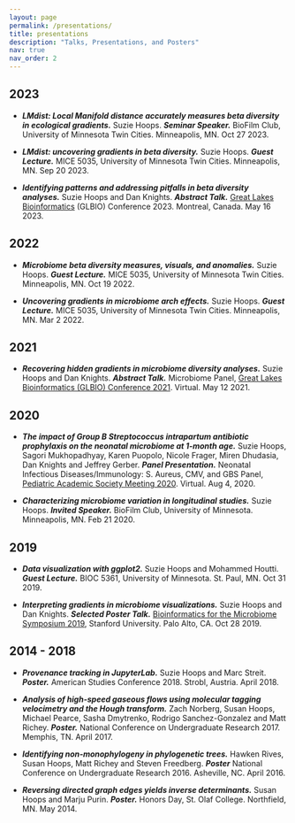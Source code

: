 ```yaml
---
layout: page
permalink: /presentations/
title: presentations
description: "Talks, Presentations, and Posters"
nav: true
nav_order: 2
---
```


## 2023
- ***LMdist: Local Manifold distance accurately measures beta diversity in ecological gradients.***
    Suzie Hoops. ***Seminar Speaker.*** BioFilm Club, University of Minnesota Twin Cities. Minneapolis, MN. Oct 27 2023.

- ***LMdist: uncovering gradients in beta diversity.***
    Suzie Hoops. ***Guest Lecture.*** MICE 5035, University of Minnesota Twin Cities. Minneapolis, MN. Sep 20 2023.

- ***Identifying patterns and addressing pitfalls in beta diversity analyses.***
    Suzie Hoops and Dan Knights. ***Abstract Talk.*** [Great Lakes Bioinformatics](https://www.iscb.org/glbio2023) (GLBIO) Conference 2023. Montreal, Canada. May 16 2023.

## 2022
- ***Microbiome beta diversity measures, visuals, and anomalies.***
    Suzie Hoops. ***Guest Lecture.*** MICE 5035, University of Minnesota Twin Cities. Minneapolis, MN. Oct 19 2022.

- ***Uncovering gradients in microbiome arch effects.***
    Suzie Hoops. ***Guest Lecture.*** MICE 5035, University of Minnesota Twin Cities. Minneapolis, MN. Mar 2 2022.


## 2021
- ***Recovering hidden gradients in microbiome diversity analyses.***
    Suzie Hoops and Dan Knights. ***Abstract Talk.*** Microbiome Panel, [Great Lakes Bioinformatics (GLBIO) Conference 2021](https://www.iscb.org/glbio2021). Virtual. May 12 2021.


## 2020
- ***The impact of Group B Streptococcus intrapartum antibiotic prophylaxis on the neonatal microbiome at 1‐month age.***
    Suzie Hoops, Sagori Mukhopadhyay, Karen Puopolo, Nicole Frager, Miren Dhudasia, Dan Knights and Jeffrey Gerber. ***Panel Presentation.*** Neonatal Infectious Diseases/Immunology: S. Aureus, CMV, and GBS Panel, [Pediatric Academic Society Meeting 2020](https://2020.pas-meeting.org/webinar-events-calendar/). Virtual. Aug 4, 2020.

- ***Characterizing microbiome variation in longitudinal studies.***
    Suzie Hoops. ***Invited Speaker.*** BioFilm Club, University of Minnesota. Minneapolis, MN. Feb 21 2020.


## 2019
- ***Data visualization with ggplot2.***
    Suzie Hoops and Mohammed Houtti. ***Guest Lecture.*** BIOC 5361, University of Minnesota. St. Paul, MN. Oct 31 2019.

- ***Interpreting gradients in microbiome visualizations.***
    Suzie Hoops and Dan Knights. ***Selected Poster Talk.*** [Bioinformatics for the Microbiome Symposium 2019](https://med.stanford.edu/gbsc/conferences/MicrobiomeSymposium2019.html), Stanford University. Palo Alto, CA. Oct 28 2019.


## 2014 - 2018
- ***Provenance tracking in JupyterLab.***
    Suzie Hoops and Marc Streit. ***Poster.*** American Studies Conference 2018. Strobl, Austria. April 2018.

- ***Analysis of high-speed gaseous flows using molecular tagging velocimetry and the Hough transform.***
    Zach Norberg, Susan Hoops, Michael Pearce, Sasha Dmytrenko, Rodrigo Sanchez-Gonzalez and Matt Richey. ***Poster.*** National Conference on Undergraduate Research 2017. Memphis, TN. April 2017.

- ***Identifying non‐monophylogeny in phylogenetic trees.***
    Hawken Rives, Susan Hoops, Matt Richey and Steven Freedberg. ***Poster*** National Conference on Undergraduate Research 2016. Asheville, NC. April 2016.

- ***Reversing directed graph edges yields inverse determinants.***
    Susan Hoops and Marju Purin. ***Poster.*** Honors Day, St. Olaf College. Northfield, MN. May 2014.

<!-- <img src="/assets/img/publication_preview/streetname_view.png"width="100"/> -->
